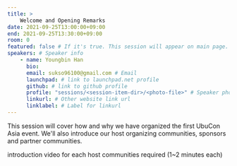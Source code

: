 ```yaml
---
title: >
    Welcome and Opening Remarks 
date: 2021-09-25T13:00:00+09:00
end: 2021-09-25T13:30:00+09:00
room: 0
featured: false # If it's true. This session will appear on main page.
speakers: # Speaker info
    - name: Youngbin Han
      bio: 
      email: sukso96100@gmail.com # Email
      launchpad: # link to launchpad.net profile
      github: # link to github profile
      profile: "sessions/<session-item-dir>/<photo-file>" # Speaker photo
      linkurl: # Other website link url
      linklabel: # Label for linkurl
---
```

This session will cover how and why we have organized the first UbuCon Asia event. We'll also introduce our host organizing communities, sponsors and partner communities.

introduction video for each host communities required (1~2 minutes each)
